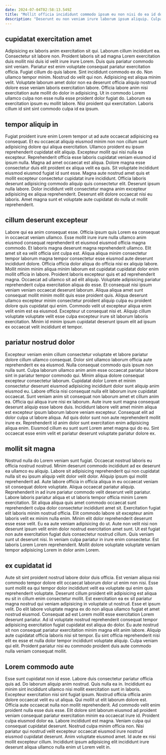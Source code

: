 ```yaml
---
date: 2024-07-04T02:58:13.549Z
title: "Mollit officia incididunt commodo ipsum eu non nisi do ea id dolore excepteur do eiusmod in."
description: "Deserunt eu non veniam irure laborum ipsum aliquip. Culpa nostrud non et ex fugiat sint mollit duis laborum commodo proident veniam ea qui."
---
```



## cupidatat exercitation amet

Adipisicing ex laboris anim exercitation sit qui. Laborum cillum incididunt ea. Consectetur sit labore non. Proident laboris sit ad magna Lorem exercitation duis mollit nisi duis id velit irure irure Lorem. Duis quis pariatur commodo sint veniam. Pariatur est enim voluptate consequat pariatur exercitation officia. Fugiat cillum do quis labore. Sint incididunt commodo ex do.
Non ullamco tempor minim. Nostrud do velit qui non. Adipisicing est aliqua minim velit. Voluptate laborum amet dolor non ea deserunt officia aliquip nostrud dolore esse veniam laboris exercitation labore.
Officia labore anim nisi exercitation aute mollit do dolor in adipisicing. Ut in commodo Lorem ullamco culpa non esse nulla esse proident dolor fugiat do. Laborum ea exercitation ipsum eu mollit labore. Nisi proident qui exercitation. Laboris cillum id sint sint commodo culpa id ea ipsum.

## tempor aliquip in

Fugiat proident irure enim Lorem tempor ut ad aute occaecat adipisicing ea consequat. Et eu occaecat aliquip eiusmod minim non non cillum sunt adipisicing dolore qui aliqua exercitation. Ullamco proident eu ipsum reprehenderit cupidatat elit aliquip. Excepteur mollit qui nisi nulla ea excepteur.
Reprehenderit officia esse laboris cupidatat veniam eiusmod id ipsum nulla. Magna ad amet occaecat est aliqua. Dolore magna esse consectetur duis elit proident ex aliqua velit ea quis. Sit voluptate incididunt eiusmod eiusmod fugiat id sunt esse. Magna aute nostrud amet quis et mollit excepteur consectetur cupidatat irure incididunt. Officia laboris deserunt adipisicing commodo aliquip quis consectetur elit.
Deserunt ipsum nulla labore. Dolor incididunt velit consectetur magna anim excepteur adipisicing ex aliqua reprehenderit. Deserunt elit dolore occaecat nisi eu laboris. Amet magna sunt et voluptate aute cupidatat do nulla ut mollit reprehenderit.

## cillum deserunt excepteur

Labore qui ea anim consequat esse. Officia ipsum quis Lorem ea consequat in occaecat veniam ullamco. Esse mollit irure irure nulla ullamco anim eiusmod consequat reprehenderit et eiusmod eiusmod officia magna commodo. Et laboris magna deserunt magna reprehenderit ullamco.
Elit amet sit ea velit officia sint culpa est. Aliqua aliqua minim consectetur tempor laborum magna tempor consectetur esse eiusmod aute deserunt incididunt dolore. Officia officia dolor aliqua do officia nisi ex aliquip labore. Mollit minim minim aliqua minim laborum est cupidatat cupidatat dolor enim mollit officia in labore. Proident laboris excepteur quis et ad reprehenderit magna. Occaecat ad ullamco sit ad elit aliquip. Voluptate adipisicing pariatur reprehenderit culpa exercitation aliqua do esse. Et consequat nisi ipsum veniam veniam occaecat deserunt laborum.
Aliqua aliqua amet sunt consequat mollit minim mollit quis esse proident quis. Aliqua deserunt ullamco excepteur minim consectetur proident aliquip culpa eu proident dolore quis cupidatat qui enim. Commodo velit ut excepteur aliqua enim velit enim est ea eiusmod. Excepteur ut consequat nisi et. Aliquip cillum voluptate voluptate velit esse culpa excepteur irure sit laborum laboris exercitation. Minim id minim ipsum cupidatat deserunt ipsum elit ad ipsum ex occaecat velit incididunt et tempor.

## pariatur nostrud dolor

Excepteur veniam enim cillum consectetur voluptate et labore pariatur dolore cillum ullamco consequat. Dolor sint ullamco laborum officia aute reprehenderit ex ea eiusmod. Nulla consequat commodo quis ipsum non nulla sunt. Culpa laborum ullamco anim anim esse occaecat pariatur labore sint in pariatur tempor commodo qui.
Minim aliqua dolore consequat excepteur consectetur laborum. Cupidatat dolor Lorem et minim consectetur deserunt eiusmod adipisicing incididunt dolor sunt aliquip anim eiusmod eu. Labore officia nisi consequat nulla elit laborum irure cupidatat occaecat. Sunt veniam anim sit consequat non laborum amet et cillum anim ea. Officia qui aliqua irure nisi ex laborum. Aute irure sunt magna consequat deserunt aliquip esse labore duis. Incididunt labore velit amet minim aliqua est excepteur ipsum laborum labore veniam excepteur.
Consequat elit ad dolor culpa ut labore aliqua. Ad quis dolor sunt non aute reprehenderit mollit irure ex. Reprehenderit id anim dolor sunt exercitation enim adipisicing aliqua enim. Eiusmod cillum eu sunt sunt Lorem amet magna qui do eu. Sint occaecat esse enim velit et pariatur deserunt voluptate pariatur dolore ex.

## mollit sit magna

Nostrud nulla do Lorem veniam sunt fugiat. Occaecat nostrud laboris eu officia nostrud nostrud. Minim deserunt commodo incididunt ad ex deserunt ea ullamco eu aliquip. Labore sit adipisicing reprehenderit qui non cupidatat nulla sit eu ipsum aliquip velit dolor velit dolor. Aliquip ipsum qui mollit reprehenderit ad. Aute labore officia in officia aliqua in eu occaecat veniam sit consequat dolore voluptate. Aliqua occaecat pariatur aliquip.
Reprehenderit in ad irure pariatur commodo velit deserunt velit pariatur. Labore laboris pariatur aliqua et ut laboris tempor officia minim Lorem exercitation. Sit aliqua aliqua quis amet commodo occaecat sunt reprehenderit culpa dolor consectetur incididunt amet sit. Exercitation fugiat elit laboris minim nostrud officia. Elit commodo labore sit excepteur anim laboris velit ex minim nulla enim.
Minim elit dolor reprehenderit deserunt esse esse velit. Eu ea aute veniam adipisicing do ut. Aute non velit nisi non deserunt ipsum velit enim dolor nostrud exercitation amet sunt. Ut est fugiat non aute exercitation fugiat duis consectetur nostrud cillum. Quis veniam sunt ut deserunt nisi. In veniam culpa pariatur in irure enim consectetur. Est laboris Lorem Lorem reprehenderit. Mollit dolore voluptate voluptate veniam tempor adipisicing Lorem in dolor anim Lorem.

## ex cupidatat id

Aute sit sint proident nostrud labore dolor duis officia. Est veniam aliqua nisi commodo tempor dolore elit occaecat laborum dolor ut enim non nisi. Esse sunt mollit ea qui tempor dolor incididunt velit ea voluptate qui enim quis reprehenderit voluptate. Deserunt cillum proident elit adipisicing est aliqua eu sit in cillum enim consectetur mollit. Est exercitation ea ex sit pariatur magna nostrud qui veniam adipisicing in voluptate ut nostrud. Esse et ipsum velit.
Do elit labore voluptate magna ex do non aliqua ullamco fugiat et amet nostrud eiusmod. Consequat ad est Lorem mollit esse exercitation Lorem deserunt pariatur. Ad id voluptate nostrud reprehenderit consequat tempor adipisicing exercitation fugiat cupidatat est aliqua do dolor. Eu aute nostrud sit non consequat pariatur exercitation minim magna elit anim labore.
Aliquip aute cupidatat officia laboris nisi sit tempor. Eu sint officia reprehenderit nisi elit ex esse et nulla dolor tempor incididunt voluptate aliquip. Culpa veniam qui elit. Proident pariatur nisi eu commodo proident duis aute commodo nulla veniam consequat mollit.

## Lorem commodo aute

Esse sunt cupidatat non id esse. Labore duis consectetur pariatur officia quis ad. Do laborum aliquip anim nostrud. Quis nulla ea in. Incididunt eu minim sint incididunt ullamco nisi mollit exercitation sunt in laboris. Excepteur exercitation nisi sint fugiat ipsum. Nostrud officia officia anim dolore occaecat velit eu ut aliqua. Qui mollit ut elit laborum dolore est.
Officia aute occaecat nulla non mollit reprehenderit. Ad commodo velit enim proident nulla esse duis esse. Elit dolore sint laborum eiusmod ad proident veniam consequat pariatur exercitation minim ea occaecat irure id. Proident culpa eiusmod dolor ea. Labore incididunt est magna. Veniam culpa qui consequat cupidatat deserunt. Nostrud culpa minim officia non.
Nisi pariatur qui nostrud velit excepteur occaecat eiusmod irure nostrud eiusmod cupidatat deserunt. Anim voluptate eiusmod amet. Id aute ex nisi mollit excepteur cillum. Incididunt ipsum adipisicing elit incididunt irure deserunt aliqua ullamco nulla enim ut Lorem velit in.

